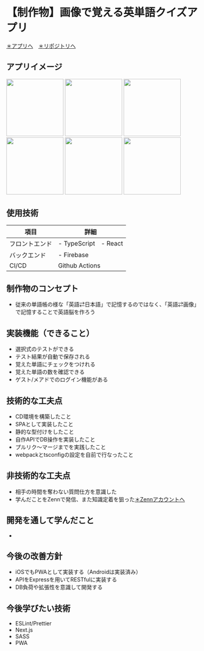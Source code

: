# 【制作物】画像で覚える英単語クイズアプリ
[＊アプリへ](https://photo-wordbook.web.app)　[＊リポジトリへ](https://github.com/sobaotto/photo-wordbook)
## アプリイメージ
<img src="https://user-images.githubusercontent.com/75721044/119998007-45041200-c00b-11eb-9971-15eba0a66bdf.PNG" width="150px"> <img src="https://user-images.githubusercontent.com/75721044/119998022-49c8c600-c00b-11eb-8b65-17327871b128.PNG" width="150px"> <img src="https://user-images.githubusercontent.com/75721044/119998001-43d2e500-c00b-11eb-8d6c-8911b58baf6d.PNG" width="150px"> <img src="https://user-images.githubusercontent.com/75721044/119997946-36b5f600-c00b-11eb-8471-f00b7f800234.PNG" width="150px"> <img src="https://user-images.githubusercontent.com/75721044/119997973-3cabd700-c00b-11eb-93bc-29fc42b81e74.PNG" width="150px"> <img src="https://user-images.githubusercontent.com/75721044/119998028-4a615c80-c00b-11eb-982e-bc190d7100f0.PNG" width="150px">
 
## 使用技術
項目|詳細
-|-
フロントエンド|- TypeScript　- React
バックエンド|- Firebase
CI/CD|Github Actions

## 制作物のコンセプト
- 従来の単語帳の様な「英語⇄日本語」で記憶するのではなく、「英語⇄画像」で記憶することで英語脳を作ろう

## 実装機能（できること）
- 選択式のテストができる
- テスト結果が自動で保存される
- 覚えた単語にチェックをつけれる
- 覚えた単語の数を確認できる
- ゲスト/メアドでのログイン機能がある

## 技術的な工夫点
- CD環境を構築したこと
- SPAとして実装したこと
- 静的な型付けをしたこと
- 自作APIでDB操作を実装したこと
- プルリク〜マージまでを実践したこと
- webpackとtsconfigの設定を自前で行なったこと

## 非技術的な工夫点
- 相手の時間を奪わない質問仕方を意識した
- 学んだことをZennで発信、また知識定着を狙った[＊Zennアカウントへ](https://zenn.dev/sobaotto)

## 開発を通して学んだこと
- 

## 今後の改善方針
- iOSでもPWAとして実装する（Androidは実装済み）
- APIをExpressを用いてRESTfulに実装する
- DB負荷や拡張性を意識して開発する

## 今後学びたい技術
- ESLint/Prettier
- Next.js
- SASS
- PWA
